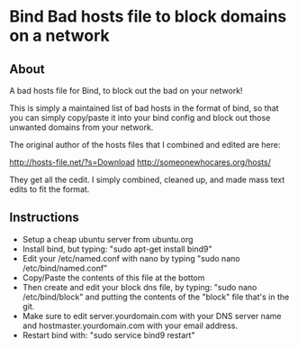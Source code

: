 # Bind Bad hosts file to block domains on a network
## About
A bad hosts file for Bind, to block out the bad on your network!

This is simply a maintained list of bad hosts in the format of bind, so that you can simply copy/paste it into your bind config and block out those unwanted domains from your network.

The original author of the hosts files that I combined and edited are here:

http://hosts-file.net/?s=Download
http://someonewhocares.org/hosts/

They get all the cedit. I simply combined, cleaned up, and made mass text edits to fit the format. 

## Instructions

* Setup a cheap ubuntu server from ubuntu.org
* Install bind, but typing: "sudo apt-get install bind9"
* Edit your /etc/named.conf with nano by typing "sudo nano /etc/bind/named.conf"
* Copy/Paste the contents of this file at the bottom
* Then create and edit your block dns file, by typing: "sudo nano /etc/bind/block" and putting the contents of the "block" file that's in the git.
* Make sure to edit server.yourdomain.com with your DNS server name and hostmaster.yourdomain.com with your email address.
* Restart bind with: "sudo service bind9 restart"
